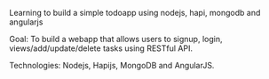 Learning to build a simple todoapp using nodejs, hapi, mongodb and angularjs

Goal: To build a webapp that allows users to signup, login, views/add/update/delete tasks using RESTful API.

Technologies: Nodejs, Hapijs, MongoDB and AngularJS.

